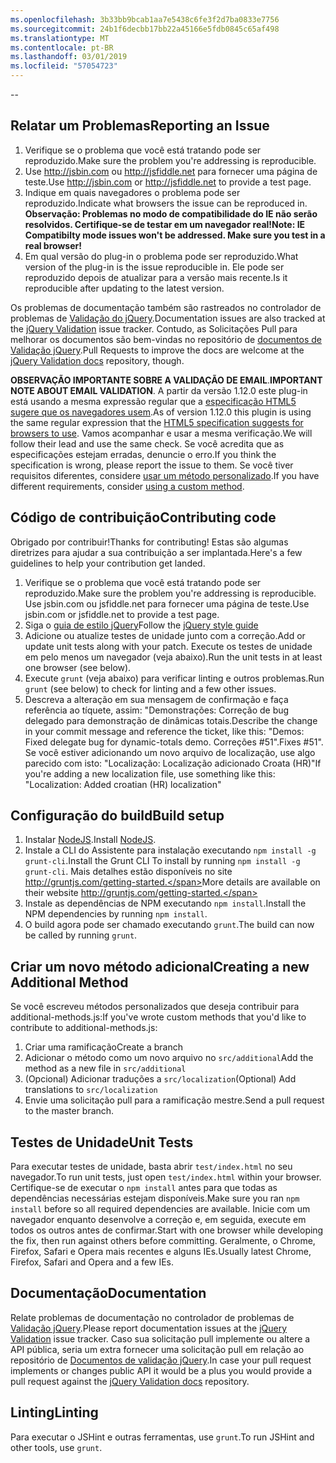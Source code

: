```yaml
---
ms.openlocfilehash: 3b33bb9bcab1aa7e5438c6fe3f2d7ba0833e7756
ms.sourcegitcommit: 24b1f6decbb17bb22a45166e5fdb0845c65af498
ms.translationtype: MT
ms.contentlocale: pt-BR
ms.lasthandoff: 03/01/2019
ms.locfileid: "57054723"
---
```

--

## <a name="reporting-an-issue"></a><span data-ttu-id="19521-101">Relatar um Problemas</span><span class="sxs-lookup"><span data-stu-id="19521-101">Reporting an Issue</span></span>

1. <span data-ttu-id="19521-102">Verifique se o problema que você está tratando pode ser reproduzido.</span><span class="sxs-lookup"><span data-stu-id="19521-102">Make sure the problem you're addressing is reproducible.</span></span>
2. <span data-ttu-id="19521-103">Use http://jsbin.com ou http://jsfiddle.net para fornecer uma página de teste.</span><span class="sxs-lookup"><span data-stu-id="19521-103">Use http://jsbin.com or http://jsfiddle.net to provide a test page.</span></span>
3. <span data-ttu-id="19521-104">Indique em quais navegadores o problema pode ser reproduzido.</span><span class="sxs-lookup"><span data-stu-id="19521-104">Indicate what browsers the issue can be reproduced in.</span></span> <span data-ttu-id="19521-105">**Observação: Problemas no modo de compatibilidade do IE não serão resolvidos. Certifique-se de testar em um navegador real!**</span><span class="sxs-lookup"><span data-stu-id="19521-105">**Note: IE Compatibilty mode issues won't be addressed. Make sure you test in a real browser!**</span></span>
4. <span data-ttu-id="19521-106">Em qual versão do plug-in o problema pode ser reproduzido.</span><span class="sxs-lookup"><span data-stu-id="19521-106">What version of the plug-in is the issue reproducible in.</span></span> <span data-ttu-id="19521-107">Ele pode ser reproduzido depois de atualizar para a versão mais recente.</span><span class="sxs-lookup"><span data-stu-id="19521-107">Is it reproducible after updating to the latest version.</span></span>

<span data-ttu-id="19521-108">Os problemas de documentação também são rastreados no controlador de problemas de [Validação do jQuery](https://github.com/jzaefferer/jquery-validation/issues).</span><span class="sxs-lookup"><span data-stu-id="19521-108">Documentation issues are also tracked at the [jQuery Validation](https://github.com/jzaefferer/jquery-validation/issues) issue tracker.</span></span>
<span data-ttu-id="19521-109">Contudo, as Solicitações Pull para melhorar os documentos são bem-vindas no repositório de [documentos de Validação jQuery](https://github.com/jzaefferer/validation-content).</span><span class="sxs-lookup"><span data-stu-id="19521-109">Pull Requests to improve the docs are welcome at the [jQuery Validation docs](https://github.com/jzaefferer/validation-content) repository, though.</span></span>

<span data-ttu-id="19521-110">**OBSERVAÇÃO IMPORTANTE SOBRE A VALIDAÇÃO DE EMAIL**.</span><span class="sxs-lookup"><span data-stu-id="19521-110">**IMPORTANT NOTE ABOUT EMAIL VALIDATION**.</span></span> <span data-ttu-id="19521-111">A partir da versão 1.12.0 este plug-in está usando a mesma expressão regular que a [especificação HTML5 sugere que os navegadores usem](https://html.spec.whatwg.org/multipage/forms.html#valid-e-mail-address).</span><span class="sxs-lookup"><span data-stu-id="19521-111">As of version 1.12.0 this plugin is using the same regular expression that the [HTML5 specification suggests for browsers to use](https://html.spec.whatwg.org/multipage/forms.html#valid-e-mail-address).</span></span> <span data-ttu-id="19521-112">Vamos acompanhar e usar a mesma verificação.</span><span class="sxs-lookup"><span data-stu-id="19521-112">We will follow their lead and use the same check.</span></span> <span data-ttu-id="19521-113">Se você acredita que as especificações estejam erradas, denuncie o erro.</span><span class="sxs-lookup"><span data-stu-id="19521-113">If you think the specification is wrong, please report the issue to them.</span></span> <span data-ttu-id="19521-114">Se você tiver requisitos diferentes, considere [usar um método personalizado](http://jqueryvalidation.org/jQuery.validator.addMethod/).</span><span class="sxs-lookup"><span data-stu-id="19521-114">If you have different requirements, consider [using a custom method](http://jqueryvalidation.org/jQuery.validator.addMethod/).</span></span>

## <a name="contributing-code"></a><span data-ttu-id="19521-115">Código de contribuição</span><span class="sxs-lookup"><span data-stu-id="19521-115">Contributing code</span></span>

<span data-ttu-id="19521-116">Obrigado por contribuir!</span><span class="sxs-lookup"><span data-stu-id="19521-116">Thanks for contributing!</span></span> <span data-ttu-id="19521-117">Estas são algumas diretrizes para ajudar a sua contribuição a ser implantada.</span><span class="sxs-lookup"><span data-stu-id="19521-117">Here's a few guidelines to help your contribution get landed.</span></span>

1. <span data-ttu-id="19521-118">Verifique se o problema que você está tratando pode ser reproduzido.</span><span class="sxs-lookup"><span data-stu-id="19521-118">Make sure the problem you're addressing is reproducible.</span></span> <span data-ttu-id="19521-119">Use jsbin.com ou jsfiddle.net para fornecer uma página de teste.</span><span class="sxs-lookup"><span data-stu-id="19521-119">Use jsbin.com or jsfiddle.net to provide a test page.</span></span>
2. <span data-ttu-id="19521-120">Siga o [guia de estilo jQuery](http://contribute.jquery.com/style-guides/js)</span><span class="sxs-lookup"><span data-stu-id="19521-120">Follow the [jQuery style guide](http://contribute.jquery.com/style-guides/js)</span></span>
3. <span data-ttu-id="19521-121">Adicione ou atualize testes de unidade junto com a correção.</span><span class="sxs-lookup"><span data-stu-id="19521-121">Add or update unit tests along with your patch.</span></span> <span data-ttu-id="19521-122">Execute os testes de unidade em pelo menos um navegador (veja abaixo).</span><span class="sxs-lookup"><span data-stu-id="19521-122">Run the unit tests in at least one browser (see below).</span></span>
4. <span data-ttu-id="19521-123">Execute `grunt` (veja abaixo) para verificar linting e outros problemas.</span><span class="sxs-lookup"><span data-stu-id="19521-123">Run `grunt` (see below) to check for linting and a few other issues.</span></span>
5. <span data-ttu-id="19521-124">Descreva a alteração em sua mensagem de confirmação e faça referência ao tíquete, assim: "Demonstrações: Correção de bug delegado para demonstração de dinâmicas totais.</span><span class="sxs-lookup"><span data-stu-id="19521-124">Describe the change in your commit message and reference the ticket, like this: "Demos: Fixed delegate bug for dynamic-totals demo.</span></span> <span data-ttu-id="19521-125">Correções #51".</span><span class="sxs-lookup"><span data-stu-id="19521-125">Fixes #51".</span></span> <span data-ttu-id="19521-126">Se você estiver adicionando um novo arquivo de localização, use algo parecido com isto: "Localização: Localização adicionado Croata (HR)"</span><span class="sxs-lookup"><span data-stu-id="19521-126">If you're adding a new localization file, use something like this: "Localization: Added croatian (HR) localization"</span></span>

## <a name="build-setup"></a><span data-ttu-id="19521-127">Configuração do build</span><span class="sxs-lookup"><span data-stu-id="19521-127">Build setup</span></span>

1. <span data-ttu-id="19521-128">Instalar [NodeJS](http://nodejs.org).</span><span class="sxs-lookup"><span data-stu-id="19521-128">Install [NodeJS](http://nodejs.org).</span></span>
2. <span data-ttu-id="19521-129">Instale a CLI do Assistente para instalação executando `npm install -g grunt-cli`.</span><span class="sxs-lookup"><span data-stu-id="19521-129">Install the Grunt CLI To install by running `npm install -g grunt-cli`.</span></span> <span data-ttu-id="19521-130">Mais detalhes estão disponíveis no site http://gruntjs.com/getting-started.</span><span class="sxs-lookup"><span data-stu-id="19521-130">More details are available on their website http://gruntjs.com/getting-started.</span></span>
3. <span data-ttu-id="19521-131">Instale as dependências de NPM executando `npm install`.</span><span class="sxs-lookup"><span data-stu-id="19521-131">Install the NPM dependencies by running `npm install`.</span></span>
4. <span data-ttu-id="19521-132">O build agora pode ser chamado executando `grunt`.</span><span class="sxs-lookup"><span data-stu-id="19521-132">The build can now be called by running `grunt`.</span></span>

## <a name="creating-a-new-additional-method"></a><span data-ttu-id="19521-133">Criar um novo método adicional</span><span class="sxs-lookup"><span data-stu-id="19521-133">Creating a new Additional Method</span></span>

<span data-ttu-id="19521-134">Se você escreveu métodos personalizados que deseja contribuir para additional-methods.js:</span><span class="sxs-lookup"><span data-stu-id="19521-134">If you've wrote custom methods that you'd like to contribute to additional-methods.js:</span></span>

1. <span data-ttu-id="19521-135">Criar uma ramificação</span><span class="sxs-lookup"><span data-stu-id="19521-135">Create a branch</span></span>
2. <span data-ttu-id="19521-136">Adicionar o método como um novo arquivo no `src/additional`</span><span class="sxs-lookup"><span data-stu-id="19521-136">Add the method as a new file in `src/additional`</span></span>
3. <span data-ttu-id="19521-137">(Opcional) Adicionar traduções a `src/localization`</span><span class="sxs-lookup"><span data-stu-id="19521-137">(Optional) Add translations to `src/localization`</span></span>
4. <span data-ttu-id="19521-138">Envie uma solicitação pull para a ramificação mestre.</span><span class="sxs-lookup"><span data-stu-id="19521-138">Send a pull request to the master branch.</span></span>

## <a name="unit-tests"></a><span data-ttu-id="19521-139">Testes de Unidade</span><span class="sxs-lookup"><span data-stu-id="19521-139">Unit Tests</span></span>

<span data-ttu-id="19521-140">Para executar testes de unidade, basta abrir `test/index.html` no seu navegador.</span><span class="sxs-lookup"><span data-stu-id="19521-140">To run unit tests, just open `test/index.html` within your browser.</span></span> <span data-ttu-id="19521-141">Certifique-se de executar o `npm install` antes para que todas as dependências necessárias estejam disponíveis.</span><span class="sxs-lookup"><span data-stu-id="19521-141">Make sure you ran `npm install` before so all required dependencies are available.</span></span>
<span data-ttu-id="19521-142">Inicie com um navegador enquanto desenvolve a correção e, em seguida, execute em todos os outros antes de confirmar.</span><span class="sxs-lookup"><span data-stu-id="19521-142">Start with one browser while developing the fix, then run against others before committing.</span></span> <span data-ttu-id="19521-143">Geralmente, o Chrome, Firefox, Safari e Opera mais recentes e alguns IEs.</span><span class="sxs-lookup"><span data-stu-id="19521-143">Usually latest Chrome, Firefox, Safari and Opera and a few IEs.</span></span>

## <a name="documentation"></a><span data-ttu-id="19521-144">Documentação</span><span class="sxs-lookup"><span data-stu-id="19521-144">Documentation</span></span>

<span data-ttu-id="19521-145">Relate problemas de documentação no controlador de problemas de [Validação jQuery](https://github.com/jzaefferer/jquery-validation/issues).</span><span class="sxs-lookup"><span data-stu-id="19521-145">Please report documentation issues at the [jQuery Validation](https://github.com/jzaefferer/jquery-validation/issues) issue tracker.</span></span>
<span data-ttu-id="19521-146">Caso sua solicitação pull implemente ou altere a API pública, seria um extra fornecer uma solicitação pull em relação ao repositório de [Documentos de validação jQuery](https://github.com/jzaefferer/validation-content).</span><span class="sxs-lookup"><span data-stu-id="19521-146">In case your pull request implements or changes public API it would be a plus you would provide a pull request against the [jQuery Validation docs](https://github.com/jzaefferer/validation-content) repository.</span></span>

## <a name="linting"></a><span data-ttu-id="19521-147">Linting</span><span class="sxs-lookup"><span data-stu-id="19521-147">Linting</span></span>

<span data-ttu-id="19521-148">Para executar o JSHint e outras ferramentas, use `grunt`.</span><span class="sxs-lookup"><span data-stu-id="19521-148">To run JSHint and other tools, use `grunt`.</span></span>

